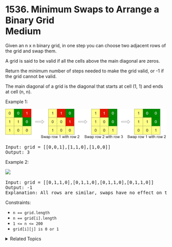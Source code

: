 # 1536. Minimum Swaps to Arrange a Binary Grid<br> Medium

Given an n x n binary grid, in one step you can choose two adjacent rows of the grid and swap them.

A grid is said to be valid if all the cells above the main diagonal are zeros.

Return the minimum number of steps needed to make the grid valid, or -1 if the grid cannot be valid.

The main diagonal of a grid is the diagonal that starts at cell (1, 1) and ends at cell (n, n).

Example 1:

![](assets/fw.jpg)

<pre>
Input: grid = [[0,0,1],[1,1,0],[1,0,0]]
Output: 3
</pre>

Example 2:

![](assets/ex2.jpg)

<pre>
Input: grid = [[0,1,1,0],[0,1,1,0],[0,1,1,0],[0,1,1,0]]
Output: -1
Explanation: All rows are similar, swaps have no effect on the grid.
</pre>

Constraints:

- `n == grid.length`
- `n == grid[i].length`
- `1 <= n <= 200`
- `grid[i][j] is 0 or 1`

<details>

<summary> Related Topics </summary>

-   `Matrix`
-   `Greedy`

</details>
